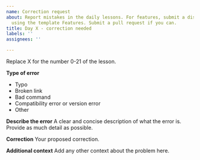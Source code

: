 ```yaml
---
name: Correction request
about: Report mistakes in the daily lessons. For features, submit a distinct issue
  using the template Features. Submit a pull request if you can.
title: Day X - correction needed
labels: ''
assignees: ''

---
```


Replace X for the number 0-21 of the lesson.

**Type of error**
 - Typo
 - Broken link
 - Bad command
 - Compatibility error or version error
 - Other

**Describe the error**
A clear and concise description of what the error is. Provide as much detail as possible.

**Correction**
Your proposed correction.

**Additional context**
Add any other context about the problem here.
